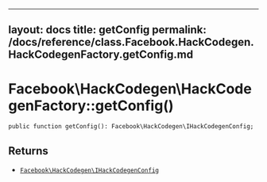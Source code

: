 
***

layout: docs
title: getConfig
permalink: /docs/reference/class.Facebook.HackCodegen.HackCodegenFactory.getConfig.md
---







# Facebook\\HackCodegen\\HackCodegenFactory::getConfig()




``` Hack
public function getConfig(): Facebook\HackCodegen\IHackCodegenConfig;
```




## Returns




* [` Facebook\HackCodegen\IHackCodegenConfig `](<interface.Facebook.HackCodegen.IHackCodegenConfig.md>)